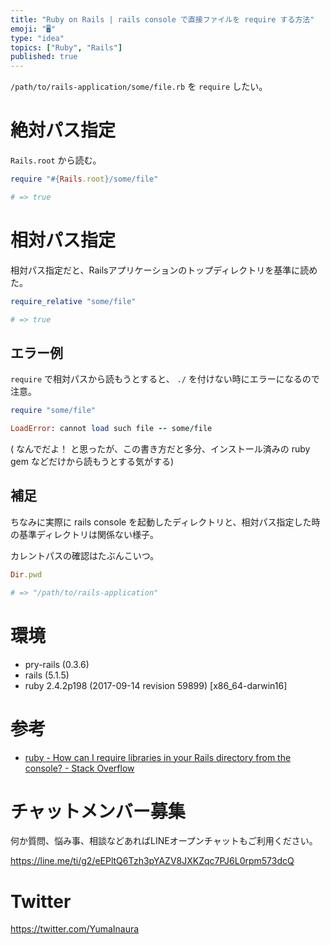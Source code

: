 ```yaml
---
title: "Ruby on Rails | rails console で直接ファイルを require する方法"
emoji: "🖥"
type: "idea"
topics: ["Ruby", "Rails"]
published: true
---
```


`/path/to/rails-application/some/file.rb` を `require` したい。

# 絶対パス指定

`Rails.root` から読む。

```rb
require "#{Rails.root}/some/file"

# => true
```

# 相対パス指定

相対パス指定だと、Railsアプリケーションのトップディレクトリを基準に読めた。

```rb
require_relative "some/file"

# => true
```

## エラー例 

`require` で相対パスから読もうとすると、 `./` を付けない時にエラーになるので注意。

```rb
require "some/file"

LoadError: cannot load such file -- some/file
```

( なんでだよ！ と思ったが、この書き方だと多分、インストール済みの ruby gem などだけから読もうとする気がする)


## 補足

ちなみに実際に rails console を起動したディレクトリと、相対パス指定した時の基準ディレクトリは関係ない様子。

カレントパスの確認はたぶんこいつ。

```rb
Dir.pwd

# => "/path/to/rails-application"
```

# 環境

- pry-rails (0.3.6)
- rails (5.1.5)
- ruby 2.4.2p198 (2017-09-14 revision 59899) [x86_64-darwin16]
 
# 参考

- [ruby - How can I require libraries in your Rails directory from the console? - Stack Overflow](https://stackoverflow.com/questions/4609577/how-can-i-require-libraries-in-your-rails-directory-from-the-console)








<!-- Update From Qiita API -->

# チャットメンバー募集


何か質問、悩み事、相談などあればLINEオープンチャットもご利用ください。

https://line.me/ti/g2/eEPltQ6Tzh3pYAZV8JXKZqc7PJ6L0rpm573dcQ





# Twitter


https://twitter.com/YumaInaura


<!-- Update From Qiita API -->


